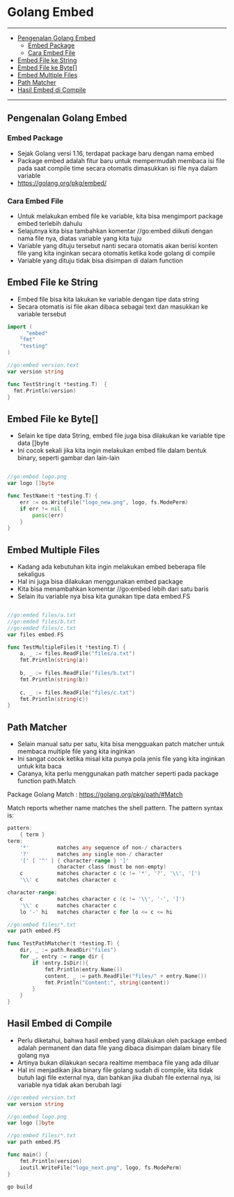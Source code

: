 # Golang Embed

---------------------
* [Pengenalan Golang Embed](#pengenalan-golang-embed)
  * [Embed Package](#embed-package)
  * [Cara Embed File](#cara-embed-file)
* [Embed File ke String](#embed-file-ke-string)
* [Embed File ke Byte[]](#embed-file-ke-byte)
* [Embed Multiple Files](#embed-multiple-files)
* [Path Matcher](#path-matcher)
* [Hasil Embed di Compile](#hasil-embed-di-compile)
_____________________
## Pengenalan Golang Embed

### Embed Package
* Sejak Golang versi 1.16, terdapat package baru dengan nama embed
* Package embed adalah fitur baru untuk mempermudah membaca isi file pada saat compile time secara otomatis dimasukkan isi file nya dalam variable
* https://golang.org/pkg/embed/ 

### Cara Embed File
* Untuk melakukan embed file ke variable, kita bisa mengimport package embed terlebih dahulu
* Selajutnya kita bisa tambahkan komentar //go:embed diikuti dengan nama file nya, diatas variable yang kita tuju
* Variable yang dituju tersebut nanti secara otomatis akan berisi konten file yang kita inginkan secara otomatis ketika kode golang di compile
* Variable yang dituju tidak bisa disimpan di dalam function

## Embed File ke String
* Embed file bisa kita lakukan ke variable dengan tipe data string
* Secara otomatis isi file akan dibaca sebagai text dan masukkan ke variable tersebut

```go
import (
	_ "embed"
	"fmt"
	"testing"
)

//go:embed version.text
var version string

func TestString(t *testing.T)  {
  fmt.Println(version)
}
```

## Embed File ke Byte[]
* Selain ke tipe data String, embed file juga bisa dilakukan ke variable tipe data []byte
* Ini cocok sekali jika kita ingin melakukan embed file dalam bentuk binary, seperti gambar dan lain-lain

```go

//go:embed logo.png
var logo []byte

func TestName(t *testing.T) {
	err := os.WriteFile("logo_new.png", logo, fs.ModePerm)
    if err != nil {
		panic(err)
    }
}
```

## Embed Multiple Files
* Kadang ada kebutuhan kita ingin melakukan embed beberapa file sekaligus
* Hal ini juga bisa dilakukan menggunakan embed package
* Kita bisa menambahkan komentar //go:embed lebih dari satu baris
* Selain itu variable nya bisa kita gunakan tipe data embed.FS

```go

//go:emded files/a.txt
//go:emded files/b.txt
//go:emded files/c.txt
var files embed.FS

func TestMultipleFiles(t *testing.T) {
	a, _ := files.ReadFile("files/a.txt")
	fmt.Println(string(a))
	
	b, _ := files.ReadFile("files/b.txt")
	fmt.Println(string(b))
	
	c, _ := files.ReadFile("files/c.txt")
	fmt.Println(string(c))
}
```

## Path Matcher
* Selain manual satu per satu, kita bisa mengguakan patch matcher untuk membaca multiple file yang kita inginkan
* Ini sangat cocok ketika misal kita punya pola jenis file yang kita inginkan untuk kita baca
* Caranya, kita perlu menggunakan path matcher seperti pada package function path.Match

Package Golang Match : https://golang.org/pkg/path/#Match

Match reports whether name matches the shell pattern. The pattern syntax is:
```go
pattern:
	{ term }
term:
	'*'         matches any sequence of non-/ characters
	'?'         matches any single non-/ character
	'[' [ '^' ] { character-range } ']'
	            character class (must be non-empty)
	c           matches character c (c != '*', '?', '\\', '[')
	'\\' c      matches character c

character-range:
	c           matches character c (c != '\\', '-', ']')
	'\\' c      matches character c
	lo '-' hi   matches character c for lo <= c <= hi
```
```go
//go:embed files/*.txt
var path embed.FS

func TestPathMatcher(t *testing.T) {
	dir, _ := path.ReadDir("files")
	for _, entry := range dir {
		if !entry.IsDir(){
			fmt.Println(entry.Name())
			content, _ := path.ReadFile("files/" + entry.Name())
			fmt.Println("Content:", string(content))
        }
    }
}
```

## Hasil Embed di Compile
* Perlu diketahui, bahwa hasil embed yang dilakukan oleh package embed adalah permanent dan data file yang dibaca disimpan dalam binary file golang nya
* Artinya bukan dilakukan secara realtime membaca file yang ada diluar
* Hal ini menjadikan jika binary file golang sudah di compile, kita tidak butuh lagi file external nya, dan bahkan jika diubah file external nya, isi variable nya tidak akan berubah lagi

```go
//go:embed version.txt
var version string

//go:embed logo.png
var logo []byte

//go:embed files/*.txt
var path embed.FS

func main() {
	fmt.Println(version)
	ioutil.WriteFile("logo_next.png", logo, fs.ModePerm)
}
```
```bash
go build
```
